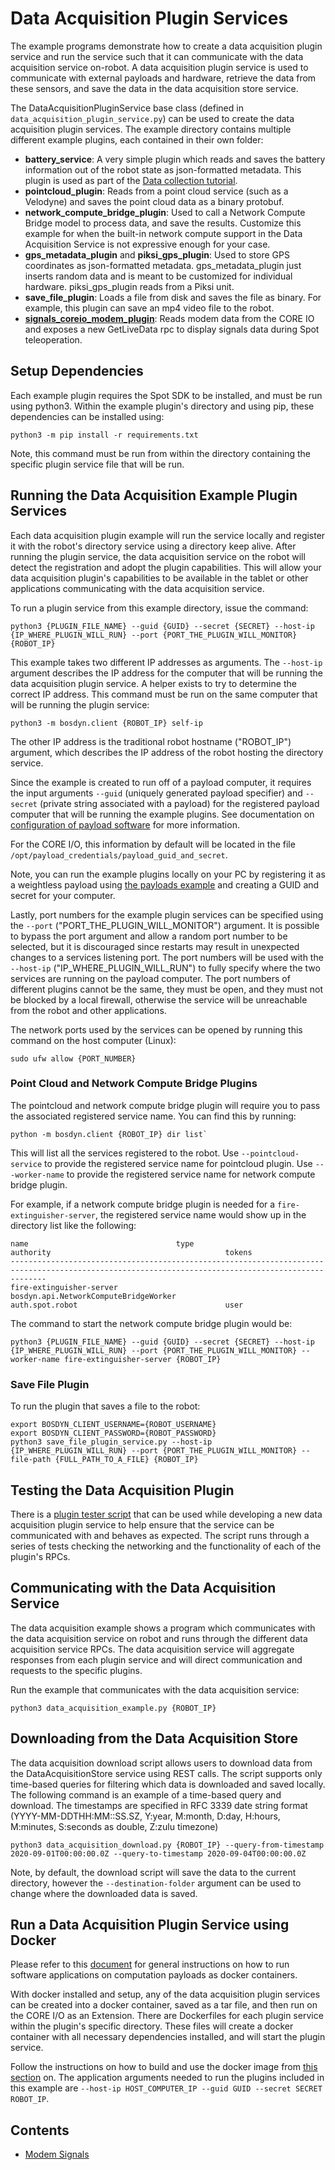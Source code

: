 <!--
Copyright (c) 2023 Boston Dynamics, Inc.  All rights reserved.

Downloading, reproducing, distributing or otherwise using the SDK Software
is subject to the terms and conditions of the Boston Dynamics Software
Development Kit License (20191101-BDSDK-SL).
-->

# Data Acquisition Plugin Services

The example programs demonstrate how to create a data acquisition plugin service and run the service such that it can communicate with the data acquisition service on-robot. A data acquisition plugin service is used to communicate with external payloads and hardware, retrieve the data from these sensors, and save the data in the data acquisition store service.

The DataAcquisitionPluginService base class (defined in `data_acquisition_plugin_service.py`) can be used to create the data acquisition plugin services. The example directory contains multiple different example plugins, each contained in their own folder:

- **battery_service**: A very simple plugin which reads and saves the battery information out of the robot state as json-formatted metadata. This plugin is used as part of the [Data collection tutorial](../../../docs/python/daq_tutorial/daq1.md).
- **pointcloud_plugin**: Reads from a point cloud service (such as a Velodyne) and saves the point cloud data as a binary protobuf.
- **network_compute_bridge_plugin**: Used to call a Network Compute Bridge model to process data, and save the results. Customize this example for when the built-in network compute support in the Data Acquisition Service is not expressive enough for your case.
- **gps_metadata_plugin** and **piksi_gps_plugin**: Used to store GPS coordinates as json-formatted metadata. gps_metadata_plugin just inserts random data and is meant to be customized for individual hardware. piksi_gps_plugin reads from a Piksi unit.
- **save_file_plugin**: Loads a file from disk and saves the file as binary. For example, this plugin can save an mp4 video file to the robot.
- [**signals_coreio_modem_plugin**](signals_coreio_modem_plugin/README.md): Reads modem data from the CORE IO and exposes a new GetLiveData rpc to display signals data during Spot teleoperation.

## Setup Dependencies

Each example plugin requires the Spot SDK to be installed, and must be run using python3. Within the example plugin's directory and using pip, these dependencies can be installed using:

```
python3 -m pip install -r requirements.txt
```

Note, this command must be run from within the directory containing the specific plugin service file that will be run.

## Running the Data Acquisition Example Plugin Services

Each data acquisition plugin example will run the service locally and register it with the robot's directory service using a directory keep alive. After running the plugin service, the data acquisition service on the robot will detect the registration and adopt the plugin capabilities. This will allow your data acquisition plugin's capabilities to be available in the tablet or other applications communicating with the data acquisition service.

To run a plugin service from this example directory, issue the command:

```
python3 {PLUGIN_FILE_NAME} --guid {GUID} --secret {SECRET} --host-ip {IP_WHERE_PLUGIN_WILL_RUN} --port {PORT_THE_PLUGIN_WILL_MONITOR} {ROBOT_IP}
```

This example takes two different IP addresses as arguments. The `--host-ip` argument describes the IP address for the computer that will be running the data acquisition plugin service. A helper exists to try to determine the correct IP address. This command must be run on the same computer that will be running the plugin service:

```
python3 -m bosdyn.client {ROBOT_IP} self-ip
```

The other IP address is the traditional robot hostname ("ROBOT_IP") argument, which describes the IP address of the robot hosting the directory service.

Since the example is created to run off of a payload computer, it requires the input arguments `--guid` (uniquely generated payload specifier) and `--secret` (private string associated with a payload) for the registered payload computer that will be running the example plugins. See documentation on [configuration of payload software](../../../docs/payload/configuring_payload_software.md#Configuring-and-authorizing-payloads) for more information.

For the CORE I/O, this information by default will be located in the file `/opt/payload_credentials/payload_guid_and_secret`.

Note, you can run the example plugins locally on your PC by registering it as a weightless payload using [the payloads example](../payloads/README.md) and creating a GUID and secret for your computer.

Lastly, port numbers for the example plugin services can be specified using the `--port` ("PORT_THE_PLUGIN_WILL_MONITOR") argument. It is possible to bypass the port argument and allow a random port number to be selected, but it is discouraged since restarts may result in unexpected changes to a services listening port. The port numbers will be used with the `--host-ip` ("IP_WHERE_PLUGIN_WILL_RUN") to fully specify where the two services are running on the payload computer. The port numbers of different plugins cannot be the same, they must be open, and they must not be blocked by a local firewall, otherwise the service will be unreachable from the robot and other applications.

The network ports used by the services can be opened by running this command on the host computer (Linux):

```
sudo ufw allow {PORT_NUMBER}
```

### Point Cloud and Network Compute Bridge Plugins

The pointcloud and network compute bridge plugin will require you to pass the associated registered service name. You can find this by running:

```
python -m bosdyn.client {ROBOT_IP} dir list`
```

This will list all the services registered to the robot. Use `--pointcloud-service` to provide the registered service name for pointcloud plugin. Use `---worker-name` to provide the registered service name for network compute bridge plugin.

For example, if a network compute bridge plugin is needed for a `fire-extinguisher-server`, the registered service name would show up in the directory list like the following:

```
name                                 type                                                      authority                                       tokens
----------------------------------------------------------------------------------------------------------------------------------------------------
fire-extinguisher-server             bosdyn.api.NetworkComputeBridgeWorker                     auth.spot.robot                                 user
```

The command to start the network compute bridge plugin would be:

```
python3 {PLUGIN_FILE_NAME} --guid {GUID} --secret {SECRET} --host-ip {IP_WHERE_PLUGIN_WILL_RUN} --port {PORT_THE_PLUGIN_WILL_MONITOR} --worker-name fire-extinguisher-server {ROBOT_IP}
```

### Save File Plugin

To run the plugin that saves a file to the robot:

```
export BOSDYN_CLIENT_USERNAME={ROBOT_USERNAME}
export BOSDYN_CLIENT_PASSWORD={ROBOT_PASSWORD}
python3 save_file_plugin_service.py --host-ip {IP_WHERE_PLUGIN_WILL_RUN} --port {PORT_THE_PLUGIN_WILL_MONITOR} --file-path {FULL_PATH_TO_A_FILE} {ROBOT_IP}
```

## Testing the Data Acquisition Plugin

There is a [plugin tester script](../tester_programs/README.md) that can be used while developing a new data acquisition plugin service to help ensure that the service can be communicated with and behaves as expected. The script runs through a series of tests checking the networking and the functionality of each of the plugin's RPCs.

## Communicating with the Data Acquisition Service

The data acquisition example shows a program which communicates with the data acquisition service on robot and runs through the different data acquisition service RPCs. The data acquisition service will aggregate responses from each plugin service and will direct communication and requests to the specific plugins.

Run the example that communicates with the data acquisition service:

```
python3 data_acquisition_example.py {ROBOT_IP}
```

## Downloading from the Data Acquisition Store

The data acquisition download script allows users to download data from the DataAcquisitionStore service using REST calls. The script supports only time-based queries for filtering which data is downloaded and saved locally. The following command is an example of a time-based query and download. The timestamps are specified in RFC 3339 date string format (YYYY-MM-DDTHH:MM::SS.SZ, Y:year, M:month, D:day, H:hours, M:minutes, S:seconds as double, Z:zulu timezone)

```
python3 data_acquisition_download.py {ROBOT_IP} --query-from-timestamp 2020-09-01T00:00:00.0Z --query-to-timestamp 2020-09-04T00:00:00.0Z
```

Note, by default, the download script will save the data to the current directory, however the `--destination-folder` argument can be used to change where the downloaded data is saved.

## Run a Data Acquisition Plugin Service using Docker

Please refer to this [document](../../../docs/payload/docker_containers.md) for general instructions on how to run software applications on computation payloads as docker containers.

With docker installed and setup, any of the data acquisition plugin services can be created into a docker container, saved as a tar file, and then run on the CORE I/O as an Extension. There are Dockerfiles for each plugin service within the plugin's specific directory. These files will create a docker container with all necessary dependencies installed, and will start the plugin service.

Follow the instructions on how to build and use the docker image from [this section](../../../docs/payload/docker_containers.md#build-docker-images) on. The application arguments needed to run the plugins included in this example are `--host-ip HOST_COMPUTER_IP --guid GUID --secret SECRET ROBOT_IP`.

## Contents

- [Modem Signals](signals_coreio_modem_plugin/README.md)
